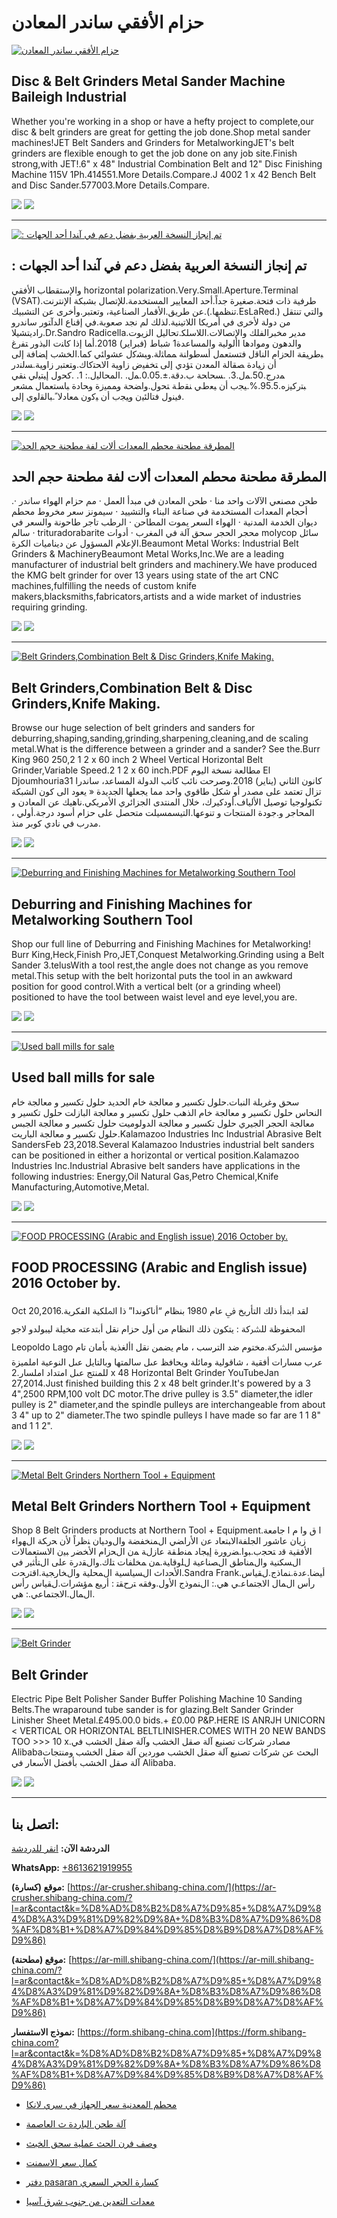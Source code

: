 # حزام الأفقي ساندر المعادن

<a href="https://swt.shibang-china.com/?l=ar&img&k=%D8%AD%D8%B2%D8%A7%D9%85+%D8%A7%D9%84%D8%A3%D9%81%D9%82%D9%8A+%D8%B3%D8%A7%D9%86%D8%AF%D8%B1+%D8%A7%D9%84%D9%85%D8%B9%D8%A7%D8%AF%D9%86" target="_blank">![حزام الأفقي ساندر المعادن](http://static.shibang-china.com/all-800x300/1205.jpg)</a>

## Disc &amp; Belt Grinders Metal Sander Machine Baileigh Industrial
Whether you&#39;re working in a shop or have a hefty project to complete,our disc &amp; belt grinders are great for getting the job done.Shop metal sander machines!JET Belt Sanders and Grinders for MetalworkingJET&#39;s belt grinders are flexible enough to get the job done on any job site.Finish strong,with JET!.6&quot; x 48&quot; Industrial Combination Belt and 12&quot; Disc Finishing Machine 115V 1Ph.414551.More Details.Compare.J 4002 1 x 42 Bench Belt and Disc Sander.577003.More Details.Compare.


<a href="https://whatsapp.shibangsoft.com/WhatsApp.php" target="_blank" title="WhatsApp">![](http://static.shibang-china.com/icon/whatsapp.png)</a> <a href="https://swt.shibang-china.com/?l=ar&icon&k=%D8%AD%D8%B2%D8%A7%D9%85+%D8%A7%D9%84%D8%A3%D9%81%D9%82%D9%8A+%D8%B3%D8%A7%D9%86%D8%AF%D8%B1+%D8%A7%D9%84%D9%85%D8%B9%D8%A7%D8%AF%D9%86" target="_blank">![](http://static.shibang-china.com/icon/chat-ar.png)</a>

---

<a href="https://swt.shibang-china.com/?l=ar&img&k=%D8%AD%D8%B2%D8%A7%D9%85+%D8%A7%D9%84%D8%A3%D9%81%D9%82%D9%8A+%D8%B3%D8%A7%D9%86%D8%AF%D8%B1+%D8%A7%D9%84%D9%85%D8%B9%D8%A7%D8%AF%D9%86" target="_blank">![: ﺗﻢ إﻧﺠﺎز اﻟﻨﺴﺨﺔ اﻟﻌﺮﺑﻴﺔ ﺑﻔﻀﻞ دﻋﻢ ﻓﻲ آﻨﺪا أﺣﺪ اﻟﺠﻬﺎت](http://static.shibang-china.com/all-800x300/1114.jpg)</a>

## : ﺗﻢ إﻧﺠﺎز اﻟﻨﺴﺨﺔ اﻟﻌﺮﺑﻴﺔ ﺑﻔﻀﻞ دﻋﻢ ﻓﻲ آﻨﺪا أﺣﺪ اﻟﺠﻬﺎت
واﻹﺳﺘﻘﻄﺎب اﻷﻓﻘﻲ horizontal polarization.Very.Small.Aperture.Terminal (VSAT).ﻃﺮﻓﻴﺔ ذات ﻓﺘﺤﺔ.ﺻﻐﻴﺮة ﺟﺪاً.أﺣﺪ اﻟﻤﻌﺎﻳﻴﺮ اﻟﻤﺴﺘﺨﺪﻣﺔ.ﻟﻺﺗﺼﺎل ﺑﺸﺒﻜﺔ اﻹﻧﺘﺮﻧﺖ ﻋﻦ ﻃﺮﻳﻖ.اﻷﻗﻤﺎر اﻟﺼﻨﺎﻋﻴﺔ، وﺗﻌﺘﺒﺮ.وأﺧﺮى ﻋﻦ اﻟﺘﺸﺒﻴﻚ.(.ﺗﻨﻈﻤﻬﺎ.EsLaRed.) واﻟﺘﻲ ﺗﻨﺘﻘﻞ ﻣﻦ دوﻟﺔ ﻷﺧﺮى ﻓﻲ أﻣﺮﻳﻜﺎ اﻟﻼﺗﻴﻨﻴﺔ.ﻟﺬﻟﻚ ﻟﻢ ﻧﺠﺪ ﺻﻌﻮﺑﺔ.ﻓﻲ إﻗﻨﺎع اﻟﺪآﺘﻮر ﺳﺎﻧﺪرو رادﻳﺘﺸﻴﻼ.Dr.Sandro Radicella.ﻣﺪﻳﺮ ﻣﺨﺒﺮاﻟﻔﻠﻚ واﻹﺗﺼﺎﻻت.اﻟﻼﺳﻠﻜ.تحاليل الزيوت والدهون وموادها األولية والمساعدة1 شباط (فبراير) 2018.أﻤﺎ إذا ﮐﺎﻨت اﻟﺒذور ﺘﻔرغ ﺒطرﻴﻘﺔ اﻟﺤزام اﻟﻨﺎﻗل ﻓﺘﺴﺘﻌﻤل أﺴطواﻨﺔ ﻤﻤﺎﺜﻟﺔ.وﺒﺸﮐل ﻋﺸواﺌﻲ ﮐﻤﺎ.اﻟﺨﺸب إﻀﺎﻓﺔ إﻟﯽ أن زﻴﺎدة ﺼﻘﺎﻟﺔ اﻟﻤﻌدن ﺘؤدي إﻟﯽ ﺘﺨﻔﻴض زاوﻴﺔ اﻻﺤﺘﮐﺎك.وﺘﻌﺘﺒر زاوﻴﺔ.ﺴﻟﻨدر ﻤدرج.50.ﻤل.3. .ﺴﺤﺎﺤﺔ ب.دﻗﺔ.±.0.05.ﻤل. .اﻟﻤﺤﺎﻟﻴل.: 1. .ﮐﺤول إﻴﺘﻴﻟﻲ ﻨﻘﻲ ﺒﺘرﮐﻴزه.95.5.%.ﻴﺠب أن ﻴﻌطﻲ ﻨﻘطﺔ ﺘﺤول.واﻀﺤﺔ وﻤﻤﻴزة وﺤﺎدة ﺒﺎﺴﺘﻌﻤﺎل ﻤﺸﻌر ﻓﻴﻨول ﻓﺘﺎﻟﺌﻴن وﻴﺠب أن ﻴﮐون ﻤﻌﺎدﻻﹰ.ﺒﺎﻟﻘﻟوي إﻟﯽ.


<a href="https://whatsapp.shibangsoft.com/WhatsApp.php" target="_blank" title="WhatsApp">![](http://static.shibang-china.com/icon/whatsapp.png)</a> <a href="https://swt.shibang-china.com/?l=ar&icon&k=%D8%AD%D8%B2%D8%A7%D9%85+%D8%A7%D9%84%D8%A3%D9%81%D9%82%D9%8A+%D8%B3%D8%A7%D9%86%D8%AF%D8%B1+%D8%A7%D9%84%D9%85%D8%B9%D8%A7%D8%AF%D9%86" target="_blank">![](http://static.shibang-china.com/icon/chat-ar.png)</a>

---

<a href="https://swt.shibang-china.com/?l=ar&img&k=%D8%AD%D8%B2%D8%A7%D9%85+%D8%A7%D9%84%D8%A3%D9%81%D9%82%D9%8A+%D8%B3%D8%A7%D9%86%D8%AF%D8%B1+%D8%A7%D9%84%D9%85%D8%B9%D8%A7%D8%AF%D9%86" target="_blank">![المطرقة مطحنة محطم المعدات ألات لفة مطحنة حجم الحد](http://static.shibang-china.com/all-800x300/319.jpg)</a>

## المطرقة مطحنة محطم المعدات ألات لفة مطحنة حجم الحد
.طحن مصنعي الآلات واحد منا &middot; طحن المعادن في مبدأ العمل &middot; مم حزام الهواء ساندر &middot; أحجام المعدات المستخدمة في صناعة البناء والتشييد &middot; سيمونز سعر مخروط محطم ديوان الخدمة المدنية &middot; الهواء السعر يموت المطاحن &middot; الرطب تاجر طاحونة والسعر في سالم &middot; trituradorabarite محجر الحجر سحق آلة في المغرب &middot; أدوات molycop سائل الإعلام المسؤول عن ديناميات الكرة.Beaumont Metal Works: Industrial Belt Grinders &amp; MachineryBeaumont Metal Works,Inc.We are a leading manufacturer of industrial belt grinders and machinery.We have produced the KMG belt grinder for over 13 years using state of the art CNC machines,fulfilling the needs of custom knife makers,blacksmiths,fabricators,artists and a wide market of industries requiring grinding.


<a href="https://whatsapp.shibangsoft.com/WhatsApp.php" target="_blank" title="WhatsApp">![](http://static.shibang-china.com/icon/whatsapp.png)</a> <a href="https://swt.shibang-china.com/?l=ar&icon&k=%D8%AD%D8%B2%D8%A7%D9%85+%D8%A7%D9%84%D8%A3%D9%81%D9%82%D9%8A+%D8%B3%D8%A7%D9%86%D8%AF%D8%B1+%D8%A7%D9%84%D9%85%D8%B9%D8%A7%D8%AF%D9%86" target="_blank">![](http://static.shibang-china.com/icon/chat-ar.png)</a>

---

<a href="https://swt.shibang-china.com/?l=ar&img&k=%D8%AD%D8%B2%D8%A7%D9%85+%D8%A7%D9%84%D8%A3%D9%81%D9%82%D9%8A+%D8%B3%D8%A7%D9%86%D8%AF%D8%B1+%D8%A7%D9%84%D9%85%D8%B9%D8%A7%D8%AF%D9%86" target="_blank">![Belt Grinders,Combination Belt &amp; Disc Grinders,Knife Making.](http://static.shibang-china.com/all-800x300/1406.jpg)</a>

## Belt Grinders,Combination Belt &amp; Disc Grinders,Knife Making.
Browse our huge selection of belt grinders and sanders for deburring,shaping,sanding,grinding,sharpening,cleaning,and de scaling metal.What is the difference between a grinder and a sander? See the.Burr King 960 250,2 1 2 x 60 inch 2 Wheel Vertical Horizontal Belt Grinder,Variable Speed.2 1 2 x 60 inch.PDF مطالعة نسخة اليوم El Djoumhouria31 كانون الثاني (يناير) 2018.وصرحت نائب کاتب الدولة المساعد، ساندرا تزال تعتمد على مصدر أو شكل طاقوي واحد مما يجعلها الجديدة « يعود الى كون الشبكة تكنولوجيا توصيل الألياف.أودكيرك، خلال المنتدى الجزائري الأمريكي.ناهيك عن المعادن و المحاجر و.جودة المنتجات و تنوعها.التيسمسيلت متحصل على حزام أسود درجة.أولي ، مدرب في نادي كوبر منذ.


<a href="https://whatsapp.shibangsoft.com/WhatsApp.php" target="_blank" title="WhatsApp">![](http://static.shibang-china.com/icon/whatsapp.png)</a> <a href="https://swt.shibang-china.com/?l=ar&icon&k=%D8%AD%D8%B2%D8%A7%D9%85+%D8%A7%D9%84%D8%A3%D9%81%D9%82%D9%8A+%D8%B3%D8%A7%D9%86%D8%AF%D8%B1+%D8%A7%D9%84%D9%85%D8%B9%D8%A7%D8%AF%D9%86" target="_blank">![](http://static.shibang-china.com/icon/chat-ar.png)</a>

---

<a href="https://swt.shibang-china.com/?l=ar&img&k=%D8%AD%D8%B2%D8%A7%D9%85+%D8%A7%D9%84%D8%A3%D9%81%D9%82%D9%8A+%D8%B3%D8%A7%D9%86%D8%AF%D8%B1+%D8%A7%D9%84%D9%85%D8%B9%D8%A7%D8%AF%D9%86" target="_blank">![Deburring and Finishing Machines for Metalworking Southern Tool](http://static.shibang-china.com/all-800x300/1452.jpg)</a>

## Deburring and Finishing Machines for Metalworking Southern Tool
Shop our full line of Deburring and Finishing Machines for Metalworking! Burr King,Heck,Finish Pro,JET,Conquest Metalworking.Grinding using a Belt Sander 3.telusWith a tool rest,the angle does not change as you remove metal.This setup with the belt horizontal puts the tool in an awkward position for good control.With a vertical belt (or a grinding wheel) positioned to have the tool between waist level and eye level,you are.


<a href="https://whatsapp.shibangsoft.com/WhatsApp.php" target="_blank" title="WhatsApp">![](http://static.shibang-china.com/icon/whatsapp.png)</a> <a href="https://swt.shibang-china.com/?l=ar&icon&k=%D8%AD%D8%B2%D8%A7%D9%85+%D8%A7%D9%84%D8%A3%D9%81%D9%82%D9%8A+%D8%B3%D8%A7%D9%86%D8%AF%D8%B1+%D8%A7%D9%84%D9%85%D8%B9%D8%A7%D8%AF%D9%86" target="_blank">![](http://static.shibang-china.com/icon/chat-ar.png)</a>

---

<a href="https://swt.shibang-china.com/?l=ar&img&k=%D8%AD%D8%B2%D8%A7%D9%85+%D8%A7%D9%84%D8%A3%D9%81%D9%82%D9%8A+%D8%B3%D8%A7%D9%86%D8%AF%D8%B1+%D8%A7%D9%84%D9%85%D8%B9%D8%A7%D8%AF%D9%86" target="_blank">![Used ball mills for sale](http://static.shibang-china.com/all-800x300/624.jpg)</a>

## Used ball mills for sale
سحق وغربلة النبات.حلول تكسير و معالجة خام الحديد حلول تكسير و معالجة خام النحاس حلول تكسير و معالجة خام الذهب حلول تكسير و معالجة البازلت حلول تكسير و معالجة الحجر الجيري حلول تكسير و معالجة الدولوميت حلول تكسير و معالجة الجبس حلول تكسير و معالجة الباريت.Kalamazoo Industries Inc Industrial Abrasive Belt SandersFeb 23,2018.Several Kalamazoo Industries industrial belt sanders can be positioned in either a horizontal or vertical position.Kalamazoo Industries Inc.Industrial Abrasive belt sanders have applications in the following industries: Energy,Oil Natural Gas,Petro Chemical,Knife Manufacturing,Automotive,Metal.


<a href="https://whatsapp.shibangsoft.com/WhatsApp.php" target="_blank" title="WhatsApp">![](http://static.shibang-china.com/icon/whatsapp.png)</a> <a href="https://swt.shibang-china.com/?l=ar&icon&k=%D8%AD%D8%B2%D8%A7%D9%85+%D8%A7%D9%84%D8%A3%D9%81%D9%82%D9%8A+%D8%B3%D8%A7%D9%86%D8%AF%D8%B1+%D8%A7%D9%84%D9%85%D8%B9%D8%A7%D8%AF%D9%86" target="_blank">![](http://static.shibang-china.com/icon/chat-ar.png)</a>

---

<a href="https://swt.shibang-china.com/?l=ar&img&k=%D8%AD%D8%B2%D8%A7%D9%85+%D8%A7%D9%84%D8%A3%D9%81%D9%82%D9%8A+%D8%B3%D8%A7%D9%86%D8%AF%D8%B1+%D8%A7%D9%84%D9%85%D8%B9%D8%A7%D8%AF%D9%86" target="_blank">![FOOD PROCESSING (Arabic and English issue) 2016 October by.](http://static.shibang-china.com/all-800x300/763.jpg)</a>

## FOOD PROCESSING (Arabic and English issue) 2016 October by.
Oct 20,2016.ﻟﻘﺪ اﺑﺘﺪأ ذﻟﻚ اﻟﺘﺄرﻳﺦ ﰲ ﻋﺎم 1980 ﺑﻨﻈﺎم “أﻧﺎﻛﻮﻧﺪا” ذا اﳌﻠﻜﻴﺔ اﻟﻔﻜﺮﻳﺔ اﳌﺤﻔﻮﻇﺔ ﻟﻠﴩﻛﺔ : ﻳﺘﻜﻮن ذﻟﻚ اﻟﻨﻈﺎم ﻣﻦ أول ﺣﺰام ﻧﻘﻞ أﺑﺘﺪﻋﺘﻪ ﻣﺨﻴﻠﺔ ﻟﻴﺒﻮﻟﺪو ﻻﺟﻮ Leopoldo Lago ﻣﺆﺳﺲ اﻟﴩﻛﺔ.مختوم ضد الترسب ، مام يضمن نقل األغذية بأمان تام عرب مسارات أفقية ، شاقولية ومائلة ويحافظ عىل سالمتها وبالتايل عىل النوعية املميزة للمنتج عىل امتداد املسار.2 x 48 Horizontal Belt Grinder YouTubeJan 27,2014.Just finished building this 2 x 48 belt grinder.It&#39;s powered by a 3 4&quot;,2500 RPM,100 volt DC motor.The drive pulley is 3.5&quot; diameter,the idler pulley is 2&quot; diameter,and the spindle pulleys are interchangeable from about 3 4&quot; up to 2&quot; diameter.The two spindle pulleys I have made so far are 1 1 8&quot; and 1 1 2&quot;.


<a href="https://whatsapp.shibangsoft.com/WhatsApp.php" target="_blank" title="WhatsApp">![](http://static.shibang-china.com/icon/whatsapp.png)</a> <a href="https://swt.shibang-china.com/?l=ar&icon&k=%D8%AD%D8%B2%D8%A7%D9%85+%D8%A7%D9%84%D8%A3%D9%81%D9%82%D9%8A+%D8%B3%D8%A7%D9%86%D8%AF%D8%B1+%D8%A7%D9%84%D9%85%D8%B9%D8%A7%D8%AF%D9%86" target="_blank">![](http://static.shibang-china.com/icon/chat-ar.png)</a>

---

<a href="https://swt.shibang-china.com/?l=ar&img&k=%D8%AD%D8%B2%D8%A7%D9%85+%D8%A7%D9%84%D8%A3%D9%81%D9%82%D9%8A+%D8%B3%D8%A7%D9%86%D8%AF%D8%B1+%D8%A7%D9%84%D9%85%D8%B9%D8%A7%D8%AF%D9%86" target="_blank">![Metal Belt Grinders Northern Tool + Equipment](http://static.shibang-china.com/all-800x300/254.jpg)</a>

## Metal Belt Grinders Northern Tool + Equipment
Shop 8 Belt Grinders products at Northern Tool + Equipment.ا ق وا م ا جامعة زيان عاشور الجلفةاﻻﺒﺘﻌﺎد ﻋن اﻷراﻀﻲ اﻝﻤﻨﺨﻔﻀﺔ واﻝودﻴﺎن ﻨظراً ﻷن ﺤرﻜﺔ اﻝﻬواء اﻷﻓﻘﻴﺔ ﻗد ﺘﺤﺠب.ﺒوا.ﻀرورة إﻴﺠﺎد ﻤﻨطﻘﺔ ﻋﺎزﻝﺔ ﻤن اﻝﺤزام اﻷﺨﻀر ﺒﻴن اﻻﺴﺘﻌﻤﺎﻻت اﻝﺴﻜﻨﻴﺔ واﻝﻤﻨﺎطق اﻝﺼﻨﺎﻋﻴﺔ ﻝﻠوﻗﺎﻴﺔ.ﻤن ﻤﺨﻠﻔﺎت ﺘﻠك.واﻝﻘدرة ﻋﻠﻰ اﻝﺘﺄﺜﻴر ﻓﻲ اﻷﺤداث اﻝﺴﻴﺎﺴﻴﺔ اﻝﻤﺤﻠﻴﺔ واﻝﺨﺎرﺠﻴﺔ.اﻗﺘرﺤت.Sandra Frank.أﻴﻀﺎ.ﻋدة.ﻨﻤﺎذج.ﻝﻘﻴﺎس رأس اﻝﻤﺎل اﻻﺠﺘﻤﺎﻋ.ﻲ ﻫﻲ.: اﻝﻨﻤوذج اﻷول.وﻓﻘﻪ ﺘرحﻘﺘ : أرﺒﻊ ﻤؤﺸرات.ﻝﻘﻴﺎس رأس اﻝﻤﺎل.اﻻﺠﺘﻤﺎﻋﻲ.: ﻫﻲ.


<a href="https://whatsapp.shibangsoft.com/WhatsApp.php" target="_blank" title="WhatsApp">![](http://static.shibang-china.com/icon/whatsapp.png)</a> <a href="https://swt.shibang-china.com/?l=ar&icon&k=%D8%AD%D8%B2%D8%A7%D9%85+%D8%A7%D9%84%D8%A3%D9%81%D9%82%D9%8A+%D8%B3%D8%A7%D9%86%D8%AF%D8%B1+%D8%A7%D9%84%D9%85%D8%B9%D8%A7%D8%AF%D9%86" target="_blank">![](http://static.shibang-china.com/icon/chat-ar.png)</a>

---

<a href="https://swt.shibang-china.com/?l=ar&img&k=%D8%AD%D8%B2%D8%A7%D9%85+%D8%A7%D9%84%D8%A3%D9%81%D9%82%D9%8A+%D8%B3%D8%A7%D9%86%D8%AF%D8%B1+%D8%A7%D9%84%D9%85%D8%B9%D8%A7%D8%AF%D9%86" target="_blank">![Belt Grinder](http://static.shibang-china.com/all-800x300/1119.jpg)</a>

## Belt Grinder
Electric Pipe Belt Polisher Sander Buffer Polishing Machine 10 Sanding Belts.The wraparound tube sander is for glazing.Belt Sander Grinder Linisher Sheet Metal.£495.00.0 bids.+ £0.00 P&amp;P.HERE IS ANRJH UNICORN &lt; VERTICAL OR HORIZONTAL BELTLINISHER.COMES WITH 20 NEW BANDS TOO &gt;&gt;&gt; 10 x.مصادر شركات تصنيع آلة صقل الخشب وآلة صقل الخشب في Alibabaالبحث عن شركات تصنيع آلة صقل الخشب موردين آلة صقل الخشب ومنتجات آلة صقل الخشب بأفضل الأسعار في Alibaba.


<a href="https://whatsapp.shibangsoft.com/WhatsApp.php" target="_blank" title="WhatsApp">![](http://static.shibang-china.com/icon/whatsapp.png)</a> <a href="https://swt.shibang-china.com/?l=ar&icon&k=%D8%AD%D8%B2%D8%A7%D9%85+%D8%A7%D9%84%D8%A3%D9%81%D9%82%D9%8A+%D8%B3%D8%A7%D9%86%D8%AF%D8%B1+%D8%A7%D9%84%D9%85%D8%B9%D8%A7%D8%AF%D9%86" target="_blank">![](http://static.shibang-china.com/icon/chat-ar.png)</a>

---
## اتصل بنا:

**الدردشة الآن:** [انقر للدردشة](https://swt.shibang-china.com?l=ar&contact&k=%D8%AD%D8%B2%D8%A7%D9%85+%D8%A7%D9%84%D8%A3%D9%81%D9%82%D9%8A+%D8%B3%D8%A7%D9%86%D8%AF%D8%B1+%D8%A7%D9%84%D9%85%D8%B9%D8%A7%D8%AF%D9%86)

**WhatsApp:**  [+8613621919955](https://whatsapp.shibangsoft.com/WhatsApp.php)

**موقع (كسارة):** [https://ar-crusher.shibang-china.com/](https://ar-crusher.shibang-china.com/?l=ar&contact&k=%D8%AD%D8%B2%D8%A7%D9%85+%D8%A7%D9%84%D8%A3%D9%81%D9%82%D9%8A+%D8%B3%D8%A7%D9%86%D8%AF%D8%B1+%D8%A7%D9%84%D9%85%D8%B9%D8%A7%D8%AF%D9%86)

**موقع (مطحنة):** [https://ar-mill.shibang-china.com/](https://ar-mill.shibang-china.com/?l=ar&contact&k=%D8%AD%D8%B2%D8%A7%D9%85+%D8%A7%D9%84%D8%A3%D9%81%D9%82%D9%8A+%D8%B3%D8%A7%D9%86%D8%AF%D8%B1+%D8%A7%D9%84%D9%85%D8%B9%D8%A7%D8%AF%D9%86)

**نموذج الاستفسار:** [https://form.shibang-china.com](https://form.shibang-china.com?l=ar&contact&k=%D8%AD%D8%B2%D8%A7%D9%85+%D8%A7%D9%84%D8%A3%D9%81%D9%82%D9%8A+%D8%B3%D8%A7%D9%86%D8%AF%D8%B1+%D8%A7%D9%84%D9%85%D8%B9%D8%A7%D8%AF%D9%86)

* [محطم المعدنية سعر الجهاز في سري لانكا](../29/%D9%85%D8%AD%D8%B7%D9%85%20%D8%A7%D9%84%D9%85%D8%B9%D8%AF%D9%86%D9%8A%D8%A9%20%D8%B3%D8%B9%D8%B1%20%D8%A7%D9%84%D8%AC%D9%87%D8%A7%D8%B2%20%D9%81%D9%8A%20%D8%B3%D8%B1%D9%8A%20%D9%84%D8%A7%D9%86%D9%83%D8%A7.md)

* [آلة طحن الباردة ث العاصمة](../29/%D8%A2%D9%84%D8%A9%20%D8%B7%D8%AD%D9%86%20%D8%A7%D9%84%D8%A8%D8%A7%D8%B1%D8%AF%D8%A9%20%D8%AB%20%D8%A7%D9%84%D8%B9%D8%A7%D8%B5%D9%85%D8%A9.md)

* [وصف فرن الحث عملية سحق الخبث](../27/%D9%88%D8%B5%D9%81%20%D9%81%D8%B1%D9%86%20%D8%A7%D9%84%D8%AD%D8%AB%20%D8%B9%D9%85%D9%84%D9%8A%D8%A9%20%D8%B3%D8%AD%D9%82%20%D8%A7%D9%84%D8%AE%D8%A8%D8%AB.md)

* [كمال سعر الاسمنت](../26/%D9%83%D9%85%D8%A7%D9%84%20%D8%B3%D8%B9%D8%B1%20%D8%A7%D9%84%D8%A7%D8%B3%D9%85%D9%86%D8%AA.md)

* [دفتر pasaran كسارة الحجر السعري](../27/%D8%AF%D9%81%D8%AA%D8%B1%20pasaran%20%D9%83%D8%B3%D8%A7%D8%B1%D8%A9%20%D8%A7%D9%84%D8%AD%D8%AC%D8%B1%20%D8%A7%D9%84%D8%B3%D8%B9%D8%B1%D9%8A.md)

* [معدات التعدين من جنوب شرق آسيا](../29/%D9%85%D8%B9%D8%AF%D8%A7%D8%AA%20%D8%A7%D9%84%D8%AA%D8%B9%D8%AF%D9%8A%D9%86%20%D9%85%D9%86%20%D8%AC%D9%86%D9%88%D8%A8%20%D8%B4%D8%B1%D9%82%20%D8%A2%D8%B3%D9%8A%D8%A7.md)